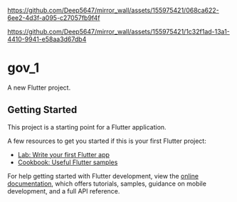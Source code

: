 

https://github.com/Deep5647/mirror_wall/assets/155975421/068ca622-6ee2-4d3f-a095-c27057fb9f4f



https://github.com/Deep5647/mirror_wall/assets/155975421/1c32f1ad-13a1-4410-9941-e58aa3d67db4

# gov_1

A new Flutter project.

## Getting Started

This project is a starting point for a Flutter application.

A few resources to get you started if this is your first Flutter project:

- [Lab: Write your first Flutter app](https://docs.flutter.dev/get-started/codelab)
- [Cookbook: Useful Flutter samples](https://docs.flutter.dev/cookbook)

For help getting started with Flutter development, view the
[online documentation](https://docs.flutter.dev/), which offers tutorials,
samples, guidance on mobile development, and a full API reference.
